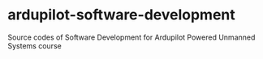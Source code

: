 # ardupilot-software-development
Source codes of Software Development for Ardupilot Powered Unmanned Systems course
